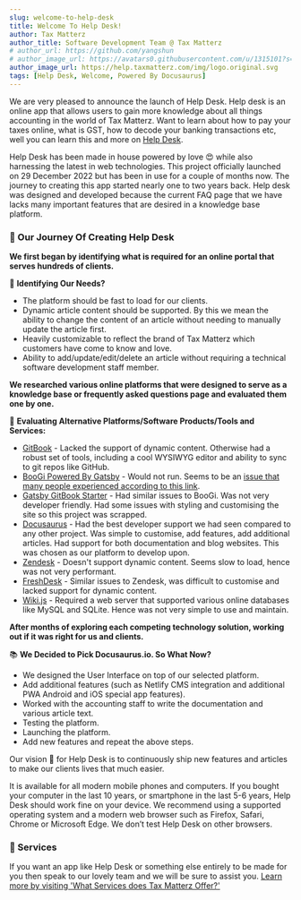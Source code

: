 ```yaml
---
slug: welcome-to-help-desk
title: Welcome To Help Desk!
author: Tax Matterz
author_title: Software Development Team @ Tax Matterz
# author_url: https://github.com/yangshun
# author_image_url: https://avatars0.githubusercontent.com/u/1315101?s=400&v=4
author_image_url: https://help.taxmatterz.com/img/logo.original.svg
tags: [Help Desk, Welcome, Powered By Docusaurus]
---
```


We are very pleased to announce the launch of Help Desk. Help desk is an online app that allows users to gain more knowledge about all things accounting in the world of Tax Matterz. Want to learn about how to pay your taxes online, what is GST, how to decode your banking transactions etc,  well you can learn this and more on [Help Desk](https://help.taxmatterz.com).

Help Desk has been made in house powered by love 😍 while also harnessing the latest in web technologies. This project officially launched on 29 December 2022 but has been in use for a couple of months now. The journey to creating this app started nearly one to two years back. Help desk was designed and developed because the current FAQ page that we have lacks many important features that are desired in a knowledge base platform. 

### <span class="emoji">📕</span> Our Journey Of Creating Help Desk

**We first began by identifying what is required for an online portal that serves hundreds of clients.**

🤔 **Identifying Our Needs?**
* The platform should be fast to load for our clients.  
* Dynamic article content should be supported. By this we mean the ability to change the content of an article without needing to manually update the article first. 
* Heavily customizable to reflect the brand of Tax Matterz which customers have come to know and love. 
* Ability to add/update/edit/delete an article without requiring a technical software development staff member.  

**We researched various online platforms that were designed to serve as a knowledge base or frequently asked questions page and evaluated them one by one.** 

🚁 **Evaluating Alternative Platforms/Software Products/Tools and Services:**
* [GitBook](https://www.gitbook.com/) - Lacked the support of dynamic content. Otherwise had a robust set of tools, including a cool WYSIWYG editor and ability to sync to git repos like GitHub. 
* [BooGi Powered By Gatsby](https://boogi.netlify.app/) - Would not run. Seems to be an [issue that many people experienced according to this link](https://github.com/filipowm/boogi-cli/issues/21).
* [Gatsby GitBook Starter](https://github.com/hasura/gatsby-gitbook-starter) - Had similar issues to BooGi. Was not very developer friendly. Had some issues with styling and customising the site so this project was scrapped. 
* [Docusaurus](https://docusaurus.io) - Had the best developer support we had seen compared to any other project. Was simple to customise, add features, add additional articles. Had support for both documentation and blog websites. This was chosen as our platform to develop upon. 
* [Zendesk](https://zendesk.com) - Doesn't support dynamic content. Seems slow to load, hence was not very performant.
* [FreshDesk](https://freshdesk.com) - Similar issues to Zendesk, was difficult to customise and lacked support for dynamic content. 
* [Wiki.js](https://js.wiki/) - Required a web server that supported various online databases like MySQL and SQLite. Hence was not very simple to use and maintain.

**After months of exploring each competing technology solution, working out if it was right for us and clients.**

📚 **We Decided to Pick Docusaurus.io. So What Now?**

* We designed the User Interface on top of our selected platform.
* Add additional features (such as Netlify CMS integration and additional PWA Android and iOS special app features).
* Worked with the accounting staff to write the documentation and various article text.
* Testing the platform.
* Launching the platform. 
* Add new features and repeat the above steps. 

Our vision 👀 for Help Desk is to continuously ship new features and articles to make our clients lives that much easier.

It is available for all modern mobile phones and computers. If you bought your computer in the last 10 years, or smartphone in the last 5-6 years, Help Desk should work fine on your device. We recommend using a supported operating system and a modern web browser such as Firefox, Safari, Chrome or Microsoft Edge. We don’t test Help Desk on other browsers.

### <span class="emoji">📣</span> Services  

If you want an app like Help Desk or something else entirely to be made for you then speak to our lovely team and we will be sure to assist you. [Learn more by visiting 'What Services does Tax Matterz Offer?'](/learn-more-about-the-services-we-offer-one)
